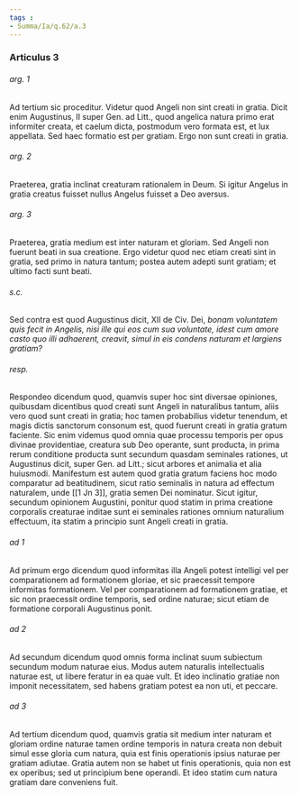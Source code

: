 ```yaml
---
tags : 
- Summa/Ia/q.62/a.3
---
```


### Articulus 3

###### arg. 1
Ad tertium sic proceditur. Videtur quod Angeli non sint creati in gratia. Dicit enim Augustinus, II super Gen. ad Litt., quod angelica natura primo erat informiter creata, et caelum dicta, postmodum vero formata est, et lux appellata. Sed haec formatio est per gratiam. Ergo non sunt creati in gratia.

###### arg. 2
Praeterea, gratia inclinat creaturam rationalem in Deum. Si igitur Angelus in gratia creatus fuisset nullus Angelus fuisset a Deo aversus.

###### arg. 3
Praeterea, gratia medium est inter naturam et gloriam. Sed Angeli non fuerunt beati in sua creatione. Ergo videtur quod nec etiam creati sint in gratia, sed primo in natura tantum; postea autem adepti sunt gratiam; et ultimo facti sunt beati.

###### s.c.
Sed contra est quod Augustinus dicit, XII de Civ. Dei, *bonam voluntatem quis fecit in Angelis, nisi ille qui eos cum sua voluntate, idest cum amore casto quo illi adhaerent, creavit, simul in eis condens naturam et largiens gratiam?*

###### resp.
Respondeo dicendum quod, quamvis super hoc sint diversae opiniones, quibusdam dicentibus quod creati sunt Angeli in naturalibus tantum, aliis vero quod sunt creati in gratia; hoc tamen probabilius videtur tenendum, et magis dictis sanctorum consonum est, quod fuerunt creati in gratia gratum faciente. Sic enim videmus quod omnia quae processu temporis per opus divinae providentiae, creatura sub Deo operante, sunt producta, in prima rerum conditione producta sunt secundum quasdam seminales rationes, ut Augustinus dicit, super Gen. ad Litt.; sicut arbores et animalia et alia huiusmodi. Manifestum est autem quod gratia gratum faciens hoc modo comparatur ad beatitudinem, sicut ratio seminalis in natura ad effectum naturalem, unde [[1 Jn 3]], gratia semen Dei nominatur. Sicut igitur, secundum opinionem Augustini, ponitur quod statim in prima creatione corporalis creaturae inditae sunt ei seminales rationes omnium naturalium effectuum, ita statim a principio sunt Angeli creati in gratia.

###### ad 1
Ad primum ergo dicendum quod informitas illa Angeli potest intelligi vel per comparationem ad formationem gloriae, et sic praecessit tempore informitas formationem. Vel per comparationem ad formationem gratiae, et sic non praecessit ordine temporis, sed ordine naturae; sicut etiam de formatione corporali Augustinus ponit.

###### ad 2
Ad secundum dicendum quod omnis forma inclinat suum subiectum secundum modum naturae eius. Modus autem naturalis intellectualis naturae est, ut libere feratur in ea quae vult. Et ideo inclinatio gratiae non imponit necessitatem, sed habens gratiam potest ea non uti, et peccare.

###### ad 3
Ad tertium dicendum quod, quamvis gratia sit medium inter naturam et gloriam ordine naturae tamen ordine temporis in natura creata non debuit simul esse gloria cum natura, quia est finis operationis ipsius naturae per gratiam adiutae. Gratia autem non se habet ut finis operationis, quia non est ex operibus; sed ut principium bene operandi. Et ideo statim cum natura gratiam dare conveniens fuit.

